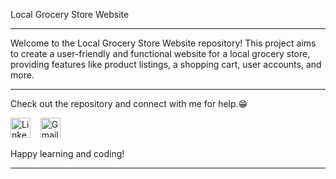 Local Grocery Store Website

---

Welcome to the Local Grocery Store Website repository! This project aims to create a user-friendly and functional website for a local grocery store, providing features like product listings, a shopping cart, user accounts, and more.

---

Check out the repository and connect with me for help.😁
<p align="left">
<a href="https://www.linkedin.com/in/khushi-srivastava-ab029621b/"><img src="https://github.com/TheDudeThatCode/TheDudeThatCode/blob/master/Assets/Linkedin.svg" alt="Linkedin Logo" width="32"></a>&nbsp;&nbsp;&nbsp;
<a href="mailto:srivastavakhushi582@gmail.com"><img src="https://github.com/TheDudeThatCode/TheDudeThatCode/blob/master/Assets/Gmail.svg" alt="Gmail logo" height="32"></a>&nbsp;&nbsp;&nbsp;
</p>

Happy learning and coding!

---
